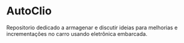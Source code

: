 # AutoClio
Repositorio dedicado a armagenar e discutir ideias para melhorias e incrementações no carro usando eletrônica embarcada.
